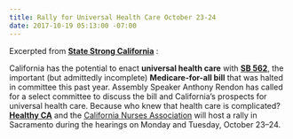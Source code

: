 ```yaml
---
title: Rally for Universal Health Care October 23-24
date: 2017-10-19 05:13:00 -07:00
---
```


Excerpted from [**State Strong California**](https://www.facebook.com/CAStateStrong/) :

California has the potential to enact **universal health care** with [**SB 562**](https://leginfo.legislature.ca.gov/faces/billNavClient.xhtml?bill_id=201720180SB562), the important (but admittedly incomplete) **Medicare-for-all bill** that was halted in committee this past year. Assembly Speaker Anthony Rendon has called for a select committee to discuss the bill and California’s prospects for universal health care. Because who knew that health care is complicated? [**Healthy CA**](http://www.healthycaliforniaact.org/home/) and the [California Nurses Association](http://www.nationalnursesunited.org/california-nurses-association) will host a rally in Sacramento during the hearings on Monday and Tuesday, October 23–24.